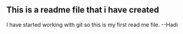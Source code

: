 This is a readme file that i have created
-----------------------------------------
I have started working with git so this is my first read me file.
--Hadi